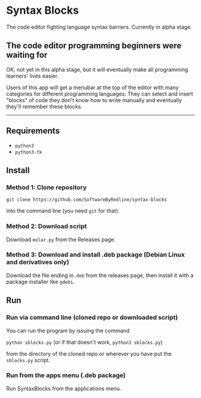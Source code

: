 # Syntax Blocks

The code editor fighting language syntax barriers. Currently in alpha stage.

## The code editor programming beginners were waiting for
OK, not yet in this alpha stage, but it will eventually make all programming learners' lives easier.

Users of this app will get a menubar at the top of the editor with many categories for different programming languages. They can select and insert "blocks" of code they don't know how to write manually and eventually they'll remember these blocks.

-----------------------------------------------------------------------
## Requirements
- `python3`
- `python3-tk`

## Install
### Method 1: Clone repository
`git clone https://github.com/SoftwareByRedline/syntax-blocks`

into the command line (you need `git` for that).

### Method 2: Download script
Download `molar.py` from the Releases page.

### Method 3: Download and install .deb package (Debian Linux and derivatives only)
Download the file ending in`.deb` from the releases page, then install it with a package installer like `gdebi`.

## Run
### Run via command line (cloned repo or downloaded script)
You can run the program by issuing the command

`python sblocks.py` (or if that doesn't work, `python3 sblocks.py`)

from the directory of the cloned repo or wherever you have put the `sblocks.py` script.

### Run from the apps menu (.deb package)
Run SyntaxBlocks from the applications menu.
